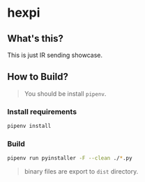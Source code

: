 hexpi
=====================================

## What's this?
This is just IR sending showcase.

## How to Build?
> You should be install `pipenv`.

### Install requirements
```bash
pipenv install
```

### Build
```bash
pipenv run pyinstaller -F --clean ./*.py
```
> binary files are export to `dist` directory.

